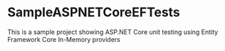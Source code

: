 # SampleASPNETCoreEFTests
This is a sample project showing ASP.NET Core unit testing using Entity Framework Core In-Memory providers

